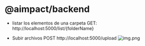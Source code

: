 # @aimpact/backend

- listar los elementos de una carpeta
GET: http://localhost:5000/list/{folderName}


- Subir archivos
POST http://localhost:5000/upload
![img.png](img.png)